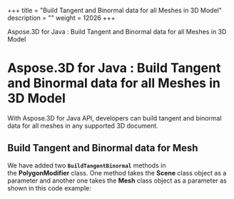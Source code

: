 +++
title = "Build Tangent and Binormal data for all Meshes in 3D Model" 
description = "" 
weight = 12026 
+++

Aspose.3D for Java : Build Tangent and Binormal data for all Meshes in 3D Model  

# Aspose.3D for Java : Build Tangent and Binormal data for all Meshes in 3D Model


With Aspose.3D for Java API, developers can build tangent and binormal data for all meshes in any supported 3D document.

## Build Tangent and Binormal data for Mesh

We have added two **`BuildTangentBinormal`** methods in the **PolygonModifier** class. One method takes the **Scene** class object as a parameter and another one takes the **Mesh** class object as a parameter as shown in this code example:

